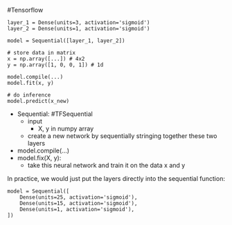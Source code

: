 #Tensorflow 
```
layer_1 = Dense(units=3, activation='sigmoid')
layer_2 = Dense(units=1, activation='sigmoid')

model = Sequential([layer_1, layer_2])

# store data in matrix
x = np.array([...]) # 4x2
y = np.array([1, 0, 0, 1]) # 1d

model.compile(...)
model.fit(x, y)

# do inference
model.predict(x_new)
```
- Sequential:  #TFSequential
	- input
		- X, y in numpy array
	- create a new network by sequentially stringing together these two layers 
- model.compile(...)
- model.fix(X, y):
	- take this neural network and train it on the data x and y

In practice, we would just put the layers directly into the sequential function:
```
model = Sequential([
	Dense(units=25, activation='sigmoid'),
	Dense(units=15, activation='sigmoid'),
	Dense(units=1, activation='sigmoid'),
])
```
